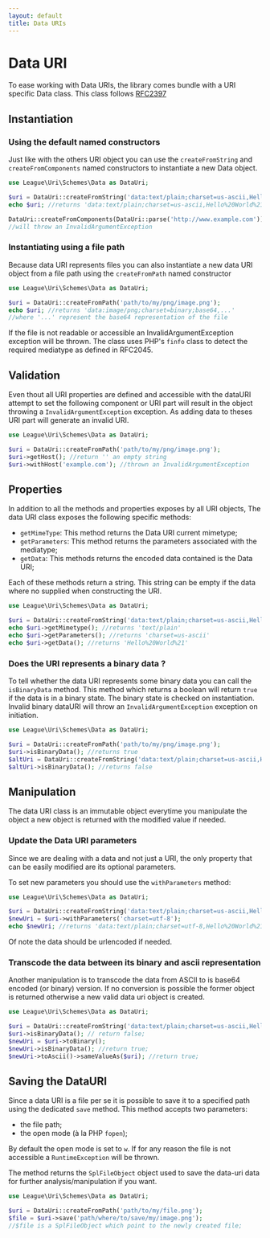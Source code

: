 ```yaml
---
layout: default
title: Data URIs
---
```


# Data URI

To ease working with Data URIs, the library comes bundle with a URI specific Data class. This class follows [RFC2397](http://tools.ietf.org/html/rfc2397)

## Instantiation

### Using the default named constructors

Just like with the others URI object you can use the `createFromString` and `createFromComponents` named constructors to instantiate a new Data object.

~~~php
use League\Uri\Schemes\Data as DataUri;

$uri = DataUri::createFromString('data:text/plain;charset=us-ascii,Hello%20World%21');
echo $uri; //returns 'data:text/plain;charset=us-ascii,Hello%20World%21'

DataUri::createFromComponents(DataUri::parse('http://www.example.com'));
//will throw an InvalidArgumentException
~~~

### Instantiating using a file path

Because data URI represents files you can also instantiate a new data URI object from a file path using the `createFromPath` named constructor

~~~php
use League\Uri\Schemes\Data as DataUri;

$uri = DataUri::createFromPath('path/to/my/png/image.png');
echo $uri; //returns 'data:image/png;charset=binary;base64,...'
//where '...' represent the base64 representation of the file
~~~

If the file is not readable or accessible an InvalidArgumentException exception will be thrown. The class uses PHP's `finfo` class to detect the required mediatype as defined in RFC2045.

## Validation

Even thout all URI properties are defined and accessible with the dataURI attempt to set the following component or URI part will result in the object throwing a `InvalidArgumentException` exception. As adding data to theses URI part will generate an invalid URI.

~~~php
use League\Uri\Schemes\Data as DataUri;

$uri = DataUri::createFromPath('path/to/my/png/image.png');
$uri->getHost(); //return '' an empty string
$uri->withHost('example.com'); //thrown an InvalidArgumentException
~~~

## Properties

In addition to all the methods and properties exposes by all URI objects, The data URI class exposes the following specific methods:

- `getMimeType`: This method returns the Data URI current mimetype;
- `getParameters`: This method returns the parameters associated with the mediatype;
- `getData`: This methods returns the encoded data contained is the Data URI;

Each of these methods return a string. This string can be empty if the data where no supplied when constructing the URI.

~~~php
use League\Uri\Schemes\Data as DataUri;

$uri = DataUri::createFromString('data:text/plain;charset=us-ascii,Hello%20World%21');
echo $uri->getMimetype(); //returns 'text/plain'
echo $uri->getParameters(); //returns 'charset=us-ascii'
echo $uri->getData(); //returns 'Hello%20World%21'
~~~

### Does the URI represents a binary data ?

To tell whether the data URI represents some binary data you can call the `isBinaryData` method. This method which returns a boolean will return `true` if the data is in a binary state. The binary state is checked on instantiation. Invalid binary dataURI will throw an `InvalidArgumentException` exception on initiation.

~~~php
use League\Uri\Schemes\Data as DataUri;

$uri = DataUri::createFromPath('path/to/my/png/image.png');
$uri->isBinaryData(); //returns true
$altUri = DataUri::createFromString('data:text/plain;charset=us-ascii,Hello%20World%21');
$altUri->isBinaryData(); //returns false
~~~

## Manipulation

The data URI class is an immutable object everytime you manipulate the object a new object is returned with the modified value if needed.

### Update the Data URI parameters

Since we are dealing with a data and not just a URI, the only property that can be easily modified are its optional parameters.

To set new parameters you should use the `withParameters` method:

~~~php
use League\Uri\Schemes\Data as DataUri;

$uri = DataUri::createFromString('data:text/plain;charset=us-ascii,Hello%20World%21');
$newUri = $uri->withParameters('charset=utf-8');
echo $newUri; //returns 'data:text/plain;charset=utf-8,Hello%20World%21'
~~~

<p class="message-notice">Of note the data should be urlencoded if needed.</p>

### Transcode the data between its binary and ascii representation

Another manipulation is to transcode the data from ASCII to is base64 encoded (or binary) version. If no conversion is possible the former object is returned otherwise a new valid data uri object is created.

~~~php
use League\Uri\Schemes\Data as DataUri;

$uri = DataUri::createFromString('data:text/plain;charset=us-ascii,Hello%20World%21');
$uri->isBinaryData(); // return false;
$newUri = $uri->toBinary();
$newUri->isBinaryData(); //return true;
$newUri->toAscii()->sameValueAs($uri); //return true;
~~~

## Saving the DataURI

Since a data URI is a file per se it is possible to save it to a specified path using the dedicated `save` method. This method accepts two parameters:

- the file path;
- the open mode (à la PHP `fopen`);

By default the open mode is set to `w`. If for any reason the file is not accessible a `RuntimeException` will be thrown.

The method returns the `SplFileObject` object used to save the data-uri data for further analysis/manipulation if you want.

~~~php
use League\Uri\Schemes\Data as DataUri;

$uri = DataUri::createFromPath('path/to/my/file.png');
$file = $uri->save('path/where/to/save/my/image.png');
//$file is a SplFileObject which point to the newly created file;
~~~
